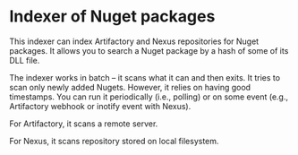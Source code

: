 # Indexer of Nuget packages

This indexer can index Artifactory and Nexus repositories for Nuget packages. It allows you to search a Nuget package by a hash of some of its DLL file.

The indexer works in batch – it scans what it can and then exits. It tries to scan only newly added Nugets. However, it relies on having good timestamps. You can run it periodically (i.e., polling) or on some event (e.g., Artifactory webhook or inotify event with Nexus).

For Artifactory, it scans a remote server.

For Nexus, it scans repository stored on local filesystem.